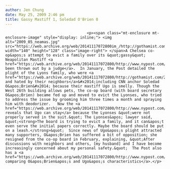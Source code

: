 ```yaml
---
author: Jen Chung
date: May 25, 2009 2:46 pm
title: Gassy Mastiff 1, Soledad O'Brien 0
---
```


	
										<p><span class="mt-enclosure mt-enclosure-image" style="display: inline;"> <img alt="2009_05_neamas.jpg" src="https://web.archive.org/web/20141117072800im_/http://gothamist.com/attachments/jen/2009_05_neamas.jpg" width="140" height="128" class="image-right"> </span>A Chelsea co-op&apos;s attempt to evict a family over its &quot;gassy&quot; Neapolitan Mastiff <a href="https://web.archive.org/web/20141117072800/http://www.nypost.com/seven/05242009/news/regionalnews/dog_stays_by_odor_of_the_court_170770.htm">has been thrown out by a judge</a>.  In January, the Post detailed the plight of the Lyons family, who were <a href="https://web.archive.org/web/20141117072800/http://gothamist.com/2009/01/18/soledad_obrien_hates_neighbors_gass.php">shunned and hated by their neighbors</a>&#x2014;including CNN anchor Soledad O&apos;Brien&#x2014; because their mastiff Ugo is smelly. Though the West 26th building allows pets, the co-op board (with board secretary O&apos;Brien) became fed up and moved to evict the Lyonses, who tried to address the issue by grooming him three times a month and spraying him with deodorizer.   Now the <a href="https://web.archive.org/web/20141117072800/http://www.nypost.com/seven/05242009/news/regionalnews/dog_stays_by_odor_of_the_court_170770.htm">Post reveals that Ugo can stay</a> because the Lyonses &quot;were not properly served in the suit.&quot; The Lyonses&apos; lawyer said, &quot;<strong>The board is trying to evict a family, and it can&apos;t even serve the initial papers correctly. Maybe the board should be put on a leash.</strong>&quot;  Since news of Ugo&apos;s plight attracted many supporters, O&apos;Brien has suffered a bit of opposition; she resigned from the co-op board in February, explaining, &quot;After discussions with neighbors and others, [my husband] and I have become increasingly concerned about my personal safety.&quot;  The Post also has a <a href="https://web.archive.org/web/20141117072800/http://www.nypost.com/seven/05242009/photos/010_graphic.jpg">chart comparing O&apos;Brien&apos;s and Ugo&apos;s characteristics</a>.</p>					
										
									
				